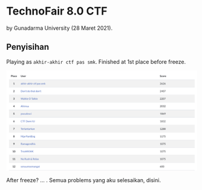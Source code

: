 # TechnoFair 8.0 CTF

by Gunadarma University (28 Maret 2021).

## Penyisihan

Playing as `akhir-akhir ctf pas smk`. Finished at 1st place before freeze.

![scoreboard](scoreboard.png)

After freeze? ... . Semua problems yang aku selesaikan, disini.
